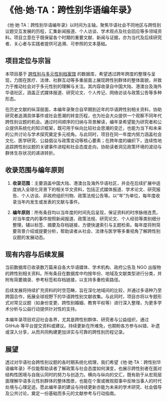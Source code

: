 # 《他·她·TA：跨性别华语编年录》

《他·她·TA：跨性别华语编年录》以时间为主轴，聚焦华语社会不同地区与跨性别议题交互发展的历程，汇集新闻报道、个人访谈、学术观点及社会回应等多领域资料。项目立意在于既保留各个时期的重要文献、新闻与证据，亦为当代及后续研究者、关心者与实践者提供可追溯、可参照的文本基础。

## 项目定位与宗旨

本项目基于 [跨性别与多元性别档案馆](digital.transchinese.org) 的数据库，希望透过跨年跨度的整理与呈现，力图在医疗、法律、社群互动等多重层面上展现跨性别群体的整体面貌，并致力于推动社会对于多元性别的理解与关注。其内容收录自中国大陆、港澳台及海外华语社区，涵盖正式媒体报道、研究论文、个人传记、网络访谈与政策公告等多种形态。

在历史文献的纵深层面，本编年录聚合自早期到近年的华语跨性别相关资料，协助研究者追溯具体事件或社会思潮的转变历程，也为社会大众提供一个观察不同年代跨性别议题的机会。通过时间顺序的归纳与背景解读，编年录希望能为研究者和公众提供系统化的知识框架，既可用于纵向比较社会思潮的变迁，也能为当下和未来的公共讨论与学术探究奠定多元视角。与此同时，项目在同一年度内努力涵盖社会文化、医学研究、公益倡议与政策变动等核心要素；在跨年度的编织下，连续性地追踪跨性别议题的关键事件进程和社会态度走向，协助读者洞见政策环境的波动与群体生存状况的递进转折。

## 收录范围与编年原则

1. **收录范围**：主要涵盖中国大陆、港澳台及海外华语社区，并会在后续扩展中适度纳入全球化背景下的相关华文资料，包括正式媒体报道、学术论文、研究报告、个人访谈、非政府组织刊物、政策法规公告等。以“年”为单位，每年度收录当年内发生或发表的文献与事件。

2. **编年原则**：所有条目均以当年度的时间先后呈现，保证资料的时序脉络连贯。对当年度内的事件按照新闻报道、政策法规、研究论文、个人经验等类别细分整理，辅以标签、摘要及存档链接，方便快速索引与主题检索。每年度将附简要背景介绍或提要分析，帮助读者从社会、法律与医学等多重视角了解跨性别议题的发展动态。


## 现有内容与后续发展

当前数据库已收录数万篇来自各大华语媒体、学术机构、政府公告及 NGO 出版物的跨性别相关资料。所有条目在数据库中均按年份、地域及文献类型进行分类，并附有简要摘录、参考标签和存档链接，以支持多重检索路径。

后续发展将持续扩充资料的时空范畴，旨在深化地域间的比较，并通过多语种乃至跨国合作，拓展全球视野下的华语跨性别文献收集。与此同时，项目亦将以专题形式对常见议题（如身份变更、跨性别婚姻、教育平权等）进行深入整理，为更多学术分析与公益行动提供针对性的支持。

本编年录项目欢迎社会各界，尤其是跨性别群体、研究者与公益组织，通过 GitHub 等平台提交资料或建议。持续更新在所难免，也期盼各方参与纠错、补遗或深入分享，从而共同构建更加详实与可靠的跨性别历程记录。

## 展望

透过对华语社会跨性别议题的各时期系统化梳理，我们希望《他·她·TA：跨性别华语编年录》不仅能帮助读者了解政策与社会态度如何演变，也展示跨性别者在面对结构性困境与自我认同时的努力与创造力。横向与纵向的交汇，既有助于从宏观层面理解华语多元性别群体的整体图景，也能在个案或微观叙事中反映当事人的时代处境与心理足迹。愿此编年录的建设与持续更新亦能为未来的学术研究、社会倡导及公共讨论，奠定一份基础而多元的文献参考与行动指南。

<!-- 
## 跨性别事件与新闻索引

[新闻报道](新闻报道)

## 跨性别学术研究与调查报告索引

[学术研究与调查报告](学术研究与调查报告)

## 跨性别政策法规索引

[政策法规](政策法规) -->

